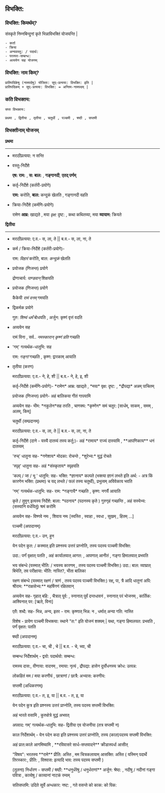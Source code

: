 ## विभक्ति:

### विभक्ति: किमर्थम्?

संस्कृते निम्नबिन्दुनां कृते भिन्नाविभक्तिं योजयन्ति |

```
- कर्ता
- क्रिया
- अन्यवस्तु: / पदार्थ:
- परस्पर-सम्बन्ध:
- अव्ययेन सह योजनम्
```

### विभक्ति: नाम किम्?

```
प्रातिपदिकेषु (नामपदेषु) योजिता: सुप्-प्रत्यया: विभक्ति: इति |
प्रातिपदिकम् + सुप्-प्रत्यया: विभक्ति: = अन्तिम-नामपदम् |
```

### कति विभक्तय:

```
सप्त विभक्तय:

प्रथमा , द्वितीया , तृतीया , चतुर्थी , पञ्चमी , षष्ठी , सप्तमी
```

### विभक्तीनाम् योजनम्

**प्रथमा**
<hr />

- मराठीप्रत्यया: न सन्ति
  
- वस्तु-निर्देशे

    **एष: राम:** , **स: बाल:** , **गङ्गानदी**, **एतद् पर्णम्**

- कर्तृ-निर्देशे (कर्तरी-प्रयोगे)
  
    **राम:** करोति, **बाल:** कन्दुकं खेलति , गङ्गानदी वहति
  
- क्रिया-निर्देशे (कर्मणि-प्रयोगे)

    रामेण **आम्र:** खाद्यते , मया *वृक्ष:* दृष्ट: , कथा कथितव्या, मया **व्यायाम:** क्रियते



**द्वितीया**
<hr />

- मराठीप्रत्यया: ए.व.- स, ला, ते ||  ब.व.- स, ला, ना, ते
  
- कर्म / क्रिया-निर्देशे (कर्तरी-प्रयोगे)-

  राम: *विहारं* करोति, बाल: *कन्दुकं* खेलति
  
- प्रयोजक (णिजन्त) प्रयोगे

  द्रोणाचार्य: *पाण्डवान्* शिक्षयति
  
- प्रयोजक (णिजन्त) प्रयोगे

  कैकेयी *रामं* *वनम्* गमयति
  
- द्विकर्मक प्रयोगे

  गुरु: *शिष्यं* *धर्मं* बोधयति , अर्जुन: कृष्णं वृत्तं वदति
  
- अव्ययेन सह

  रामं विना , सर्व.. *नमस्कारान्* *कृष्णं प्रति* गच्छति
- 'गम्' गत्यर्थक-धातुभि: सह

  राम: *गङ्गां* गच्छति , कृष्ण: द्वारकाम् आयाति

- 
    <div>तृतीया (करण)</div>
    <div>
        <p>मराठीप्रत्यया: ए.व.- ने, हे, शी ||  ब.व.- ने, हे, इ, शी </p>
        <p>कर्तृ-निर्देशे (कर्मणि-प्रयोगे)- *रामेण* आम्र: खाद्यते , *मया* वृक्ष: दृष्ट: , *द्रौपद्या* अन्नम् पाचितम्</p>
        <p>प्रयोजक (णिजन्त) प्रयोगे- अहं बालिकया गीतं गापयामि </p>
        <p>अव्ययेन सह- भीम: *नकुलेन*सह तरति , चाणक्य: *कृष्णेन* समं चतुर: [सार्धम्, साकम् , समम् , अलम्, किम्] </p>
    </div>
    <div>चतुर्थी (सम्प्रदानम्)</div>
    <div>
        <p>मराठीप्रत्यया: ए.व.- स, ला, ते ||  ब.व.- स, ला, ना, ते </p>
        <p>कर्तृ-निर्देशे (दाने - यस्यै दातव्यं तस्य कर्तु:)- अहं *रामाय* राज्यं दास्यामि , **आपणिकाय** धनं दातव्यम् </p>
        <p>'रुच्' धातुना सह- *गणेशाय* मोदका: रोचन्ते , *शुरेभ्य:* युद्धं रोचते </p>
        <p>'स्पृह्' धातुना सह- अहं *संस्कृताय* स्पृहयति </p>
        <p>'कल्प् / जा / भू ' धातुभि: सह- भक्ति: *ज्ञानाय* कल्पते  (भक्त्या ज्ञानं लभते इति अर्थ: - अत्र किं कारणेन भक्ति: (प्रथमा) च यद् लभते / फलं तस्य चतुर्थी), प्रभुत्वम् अविवेकाय भवति </p>
        <p>'गम्' गत्यर्थक-धातुभि: सह- राम: *गङ्गायै* गच्छति , कृष्ण: नगर्यै आयाति </p>
        <p>कृते / तुमुन्  इत्यस्य निर्देशे: बाला: *पठनाय* (पठनस्य कृते ) गुरुगृहं गच्छन्ति , अहं सस्येभ्य: (सस्यानि वर्धयितुं) श्रमं करोमि  </p>
        <p>अव्ययेन सह- विष्णवे नमः , शिवाय नमः [स्वस्ति , स्वाहा , स्वधा , सुखम् , हितम् ...]</p>
    </div>
    <div>पञ्चमी (अपादानम्)</div>
    <div>
        <p>मराठीप्रत्यया: ए.व.- उन, हुन </p>
        <p>येन पदेन कुत: / कस्मात् इति प्रश्नस्य उत्तरं प्राप्नोति, तस्य पदस्य पञ्चमी विभक्ति:</p>
        <p>उदा.: पर्णं वृक्षात् पतति , अहं कार्यालयात् आगत: , आपणात् आनीतं , गङ्गा हिमालयात् प्रभवति </p>
        <p>भय संबन्धे (यस्मात् भीति: / भयस्य कारणम् , तस्य पदस्य पञ्चमी विभक्ति:) उदा.: बाल: व्याघ्रात् बिभेति, तव परीक्षाया: भीति: नास्ति?, भीता बालिका</p>
        <p>रक्षण संबन्धे (यस्मात् रक्षणं  / त्राणं , तस्य पदस्य पञ्चमी विभक्ति:) रक्ष्, पा, त्रै आदि धातुनां अपि: श्रीराम: **राक्षसेभ्य:** महर्षिगणं रक्षितवान्</p>
        <p>अव्ययेन सह- गृहात् बहि: , चैत्रात् पूर्व: , स्नानात् पूर्वं दन्तधावनं , स्नानात् परं भोजनम् , कार्तिक: आश्विनात् पर: [ऋते, विना]</p>
        <p>एतै: शब्दै: सह- भिन्न, अन्य, इतर - राम: कृष्णात् भिन्न: न , धर्मात् अन्या गति: नास्ति </p>
        <p> विशेष - प्रायेण पञ्चमी विभक्त्या: स्थाने "त:" इति योजनं शक्यम् | यथा,  गङ्गा हिमालयत: प्रभवति , पर्णं वृक्षत: पतति </p>
    </div>
    <div>षष्ठी (अपादानम्)</div>
    <div>
        <p>मराठीप्रत्यया: ए.व.- चा, ची , चे ||  ब.व. - चे, च्या, ची </p>
        <p>सम्बन्ध निर्देशार्थम् - द्वयो: पदार्थयो: सम्बन्ध:</p>
        <p>रामस्य दास:, वीणाया: वादनम् , रमाया: नृत्यं , द्रौपद्या: हासेन दुर्योधनस्य क्रोध: उत्पन्न: </p>
        <p>लोकहितं मम / मया करणीयं , छात्राणां / छात्रै: अभ्यास: करणीय: </p>
    </div>
    <div>सप्तमी (अधिकरणम्)</div>
    <div>
        <p>मराठीप्रत्यया: ए.व.- त, इ, या ||  ब.व. - त, इ, या</p>
        <p>येन पदेन कुत्र इति प्रश्नस्य उत्तरं प्राप्नोति, तस्य पदस्य सप्तमी विभक्ति:</p>
        <p>अहं भारते वसामि , कुरुक्षेत्रे युद्धं अभवत् </p>
        <p>अपवाद: गम्' गत्यर्थक-धातुभि: सह- द्वितीया एव योजनीया (तत्र सप्तमी न)</p>
        <p>काल निर्देशार्थम् - येन पदेन कदा इति प्रश्नस्य उत्तरं प्राप्नोति, तस्य (काल)पदस्य सप्तमी विभक्ति:</p>
        <p>अहं प्रात:काले आगमिष्यामि , **रविवासरे सार्ध-सप्तवादने** क्रीडास्पर्धा आसीत् </p>
        <p>"विषय": भरतस्य **रामे** प्रीति: अस्ति , मम चित्रकलायाम् आसक्ति: अस्ति ( यस्मिन् पदार्थे तिरस्कार:, प्रीति: , विश्वास: इत्यादि भाव: तस्य पदस्य सप्तमी ) </p>
        <p> (तुलना) निर्धारण - सप्तमी / षष्ठी: **धनुर्धरेषु / धनुर्धराणां** अर्जुन: श्रेष्ठ: , नदीषु / नदीनां गङ्गा पवित्रा , काव्येषु / काव्यानां नाटकं रम्यम् </p>
        <p> सतिसप्तमि: उदिते सूर्ये अन्धकार: नष्ट: , गते वसन्ते को काक: को पिक: </p>
    </div>

